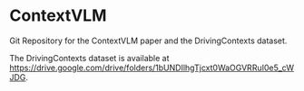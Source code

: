 # ContextVLM
Git Repository for the ContextVLM paper and the DrivingContexts dataset.

The DrivingContexts dataset is available at https://drive.google.com/drive/folders/1bUNDIlhgTjcxt0WaOGVRRuI0e5_cWJDG.
